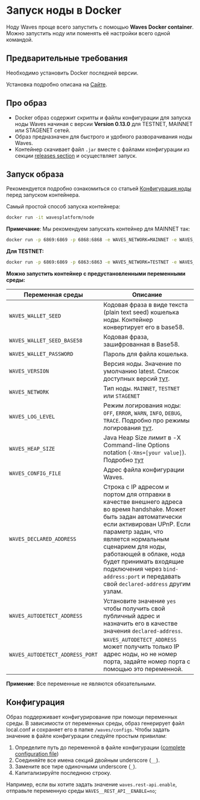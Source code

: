# Запуск ноды в Docker

Ноду Waves проще всего запустить с помощью **Waves Docker container**. Можно запустить ноду или поменять её настройки всего одной командой.

## Предварительные требования

Необходимо установить Docker последней версии.

Установка подробно описана на [Сайте](https://docs.docker.com/engine/installation/).

## Про образ

* Docker образ содержит скрипты и файлы конфигурации для запуска ноды Waves начиная с версии **Version 0.13.0** для TESTNET, MAINNET или STAGENET сетей.
* Образ предназначен для быстрого и удобного разворачивания ноды Waves.
* Контейнер скачивает файл `.jar` вместе с файлами конфигурации из секции [releases section](https://github.com/wavesplatform/Waves/releases) и осуществляет запуск.

## Запуск образа

Рекомендуется подробно ознакомиться со статьей [Конфигурация ноды](/en/waves-node/node-configuration) перед запуском контейнера.

Самый простой способ запуска контейнера:

```bash
docker run -it wavesplatform/node
```

**Примечание**: Мы рекомендуем запускать контейнер для MAINNET так:

```bash
docker run -p 6869:6869 -p 6868:6868 -e WAVES_NETWORK=MAINNET -e WAVES_LOG_LEVEL=DEBUG -e WAVES_HEAP_SIZE=2g -v YOUR_LOCAL_PATH_HERE:/waves wavesplatform/node    
```

**Для TESTNET:**

```bash
docker run -p 6869:6869 -p 6863:6863 -e WAVES_NETWORK=TESTNET -e WAVES_LOG_LEVEL=DEBUG -e WAVES_HEAP_SIZE=2g -v YOUR_LOCAL_PATH_HERE:/waves wavesplatform/node    
```

**Можно запустить контейнер с предустановленными переменными среды:**

|Переменная среды                  |Описание   |
|----------------------------------|--------------|
|`WAVES_WALLET_SEED`               |Кодовая фраза в виде текста (plain text seed) кошелька ноды.  Контейнер конвертирует его в base58.   |
|`WAVES_WALLET_SEED_BASE58`        |Кодовая фраза, зашифрованная в Base58.   |
|`WAVES_WALLET_PASSWORD`           |Пароль для файла кошелька.    |
|`WAVES_VERSION`                   |Версия ноды. Значение по умолчанию latest. Список доступных версий [тут](https://github.com/wavesplatform/Waves/releases).|
|`WAVES_NETWORK`                   |Тип ноды. `MAINNET`, `TESTNET` или `STAGENET`   |
|`WAVES_LOG_LEVEL`                 |Режим логирования ноды: `OFF`, `ERROR`, `WARN`, `INFO`, `DEBUG`, `TRACE`. Подробно про режимы логирования [тут](/ru/waves-node/logging-configuration).   |
|`WAVES_HEAP_SIZE`                 |Java Heap Size лимит в -X Command-line Options notation (`-Xms=[your value]`). Подробно [тут](https://docs.oracle.com/cd/E13150_01/jrockit_jvm/jrockit/jrdocs/refman/optionX.html)   |
|`WAVES_CONFIG_FILE`               |Адрес файла конфигурации Waves.   |
|`WAVES_DECLARED_ADDRESS`          |Строка с IP адресом и портом для отправки в качестве внешнего адреса во время handshake. Может быть задан автоматически если активирован UPnP. Если параметр задан, что является нормальным сценарием для ноды, работающей в облаке, нода будет принимать входящие подключения через `bind-address:port` и передавать свой `declared-address` другим узлам.|
|`WAVES_AUTODETECT_ADDRESS`        |Установите значение `yes` чтобы получить свой публичный адрес и назначить его в качестве значения `declared-address`.|
|`WAVES_AUTODETECT_ADDRESS_PORT`   |`WAVES_AUTODETECT_ADDRESS` может получить только IP адрес ноды, но не номер порта, задайте номер порта с помощью это переменной.|

**Примение**: Все переменные не являются обязательными. 

## Конфигурация

Образ поддерживает конфигурирование при помощи переменных среды. В зависимости от переменных среды, образ генерирует файл local.conf и сохраняет его в папке `/waves/configs`.
Чтобы задать значение в файле конфигурации следуйте простым привилам:

1. Определите путь до переменной в файле конфигурации ([complete configuration file](/en/waves-node/node-configuration))
2. Соединяйте все имена секций двойным underscore (`__`).
3. Замените все тире одиночными underscore (`_`).
4. Капитализируйте последнюю строку.

Например, если вы хотите задать значение `waves.rest-api.enable`, отправьте переменную среды `WAVES__REST_API__ENABLE=no`;
